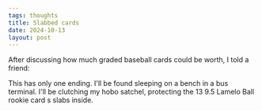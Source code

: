 ```yaml
---
tags: thoughts
title: Slabbed cards
date: 2024-10-13
layout: post
---
```


After discussing how much graded baseball cards could be worth, I told a friend:

This has only one ending. I'll be found sleeping on a bench in a bus terminal. I'll be clutching my hobo satchel, protecting the 13 9.5 Lamelo Ball rookie card s slabs inside. 